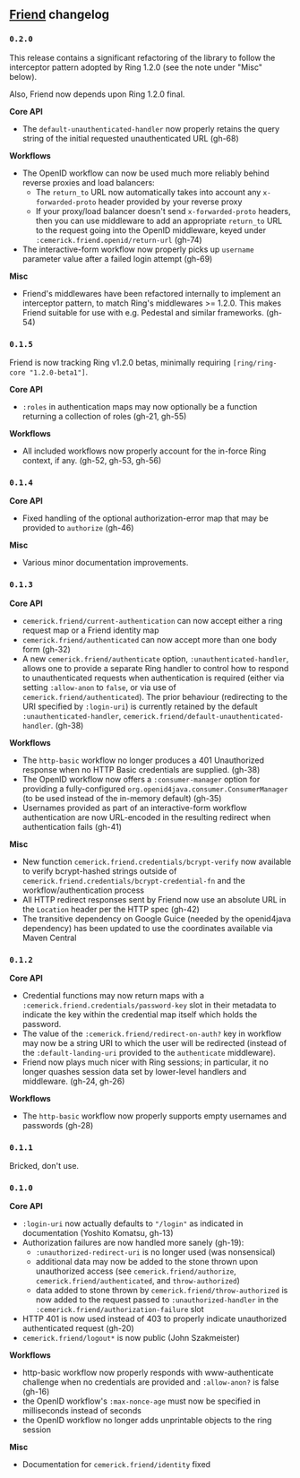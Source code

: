 ## [Friend](http://github.com/cemerick/friend) changelog

### `0.2.0`

This release contains a significant refactoring of the library to follow the
interceptor pattern adopted by Ring 1.2.0 (see the note under "Misc" below).

Also, Friend now depends upon Ring 1.2.0 final.

**Core API**

* The `default-unauthenticated-handler` now properly retains the query string of
  the initial requested unauthenticated URL (gh-68)

**Workflows**

* The OpenID workflow can now be used much more reliably behind reverse proxies
  and load balancers:
  * The `return_to` URL now automatically takes into account any
    `x-forwarded-proto` header provided by your reverse proxy
  * If your proxy/load balancer doesn't send `x-forwarded-proto` headers, then
    you can use middleware to add an appropriate `return_to` URL to the request
    going into the OpenID middleware, keyed under
    `:cemerick.friend.openid/return-url` (gh-74)
* The interactive-form workflow now properly picks up `username` parameter value
  after a failed login attempt (gh-69)

**Misc**

* Friend's middlewares have been refactored internally to implement an
  interceptor pattern, to match Ring's middlewares >= 1.2.0.  This makes Friend
  suitable for use with e.g. Pedestal and similar frameworks. (gh-54)

### `0.1.5`

Friend is now tracking Ring v1.2.0 betas, minimally requiring
`[ring/ring-core "1.2.0-beta1"]`.

**Core API**

* `:roles` in authentication maps may now optionally be a function returning a
  collection of roles (gh-21, gh-55)

**Workflows**

* All included workflows now properly account for the in-force Ring context, if
  any. (gh-52, gh-53, gh-56)

### `0.1.4`

**Core API**

* Fixed handling of the optional authorization-error map that may be provided 
  to `authorize` (gh-46)

**Misc**

* Various minor documentation improvements.

### `0.1.3`

**Core API**

* `cemerick.friend/current-authentication` can now accept either a ring request
  map or a Friend identity map
* `cemerick.friend/authenticated` can now accept more than one body form
  (gh-32)
* A new `cemerick.friend/authenticate` option, `:unauthenticated-handler`,
  allows one to provide a separate Ring handler to control how to respond to
unauthenticated requests when authentication is required (either via setting
`:allow-anon` to `false`, or via use of `cemerick.friend/authenticated`). The
prior behaviour (redirecting to the URI specified by `:login-uri`) is currently
retained by the default `:unauthenticated-handler`,
`cemerick.friend/default-unauthenticated-handler`. (gh-38)

**Workflows**

* The `http-basic` workflow no longer produces a 401 Unauthorized response when
  no HTTP Basic credentials are supplied. (gh-38)
* The OpenID workflow now offers a `:consumer-manager` option for providing a
  fully-configured `org.openid4java.consumer.ConsumerManager` (to be used
instead of the in-memory default) (gh-35)
* Usernames provided as part of an interactive-form workflow authentication are
  now URL-encoded in the resulting redirect when authentication fails (gh-41)

**Misc**

* New function `cemerick.friend.credentials/bcrypt-verify` now available to
  verify bcrypt-hashed strings outside of
`cemerick.friend.credentials/bcrypt-credential-fn` and the
workflow/authentication process
* All HTTP redirect responses sent by Friend now use an absolute URL in the
  `Location` header per the HTTP spec (gh-42)
* The transitive dependency on Google Guice (needed by the openid4java
  dependency) has been updated to use the coordinates available via Maven
Central 

### `0.1.2`

**Core API**

* Credential functions may now return maps with a
  `:cemerick.friend.credentials/password-key` slot in their metadata to
indicate the key within the credential map itself which holds the password.
* The value of the `:cemerick.friend/redirect-on-auth?` key in workflow may now
  be a string URI to which the user will be redirected (instead of the
`:default-landing-uri` provided to the `authenticate` middleware).
* Friend now plays much nicer with Ring sessions; in particular, it no longer
  quashes session data set by lower-level handlers and middleware.  (gh-24,
gh-26)

**Workflows**

* The `http-basic` workflow now properly supports empty usernames and passwords
  (gh-28)

### `0.1.1`

Bricked, don't use.

### `0.1.0`

**Core API**

* `:login-uri` now actually defaults to `"/login"` as indicated in
  documentation (Yoshito Komatsu, gh-13)
* Authorization failures are now handled more sanely (gh-19):
  * `:unauthorized-redirect-uri` is no longer used (was nonsensical)
  * additional data may now be added to the stone thrown upon unauthorized
    access (see `cemerick.friend/authorize`, `cemerick.friend/authenticated`,
and `throw-authorized`)
  * data added to stone thrown by `cemerick.friend/throw-authorized` is now
    added to the request passed to `:unauthorized-handler` in the
`:cemerick.friend/authorization-failure` slot
* HTTP 401 is now used instead of 403 to properly indicate unauthorized
  authenticated request (gh-20)
* `cemerick.friend/logout*` is now public (John Szakmeister)

**Workflows**

* http-basic workflow now properly responds with www-authenticate challenge when
  no credentials are provided and `:allow-anon?` is false (gh-16)
* the OpenID workflow's `:max-nonce-age` must now be specified in milliseconds
  instead of seconds
* the OpenID workflow no longer adds unprintable objects to the ring session

**Misc**

* Documentation for `cemerick.friend/identity` fixed

